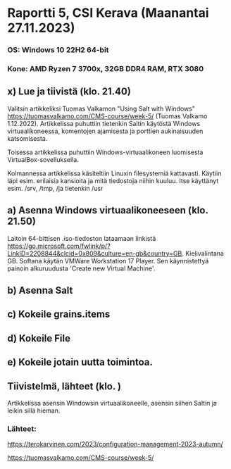 # Raportti 5, CSI Kerava (Maanantai 27.11.2023)

### OS: Windows 10 22H2 64-bit
### Kone: AMD Ryzen 7 3700x, 32GB DDR4 RAM, RTX 3080

## x) Lue ja tiivistä (klo. 21.40)

 Valitsin artikkeliksi Tuomas Valkamon "Using Salt with Windows" https://tuomasvalkamo.com/CMS-course/week-5/ (Tuomas Valkamo 1.12.2022). Artikkelissa puhuttiin tietenkin Saltin käytöstä Windows virtuaalikoneessa, komentojen ajamisesta ja porttien aukinaisuuden katsomisesta. 

Toisessa artikkelissa puhuttiin Windows-virtuaalikoneen luomisesta VirtualBox-sovelluksella. 

Kolmannessa artikkelissa käsiteltiin Linuxin filesystemiä kattavasti. Käytiin läpi esim. erilaisia kansioita ja mitä tiedostoja niihin kuuluu. Itse käyttänyt esim. /srv, /tmp, /ja tietenkin /usr

## a) Asenna Windows virtuaalikoneeseen (klo. 21.50)

Laitoin 64-bittisen .iso-tiedoston lataamaan linkistä https://go.microsoft.com/fwlink/p/?LinkID=2208844&clcid=0x809&culture=en-gb&country=GB. Kielivalintana GB. Softana käytän VMWare Workstation 17 Player. Sen käynnistettyä painoin alkuruudusta 'Create new Virtual Machine'.

## b) Asenna Salt


## c) Kokeile grains.items


## d) Kokeile File

## e) Kokeile jotain uutta toimintoa. 

## Tiivistelmä, lähteet (klo. )

Artikkelissa asensin Windowsin virtuaalikoneelle, asensin siihen Saltin ja leikin sillä hieman.

### Lähteet:

https://terokarvinen.com/2023/configuration-management-2023-autumn/

https://tuomasvalkamo.com/CMS-course/week-5/
